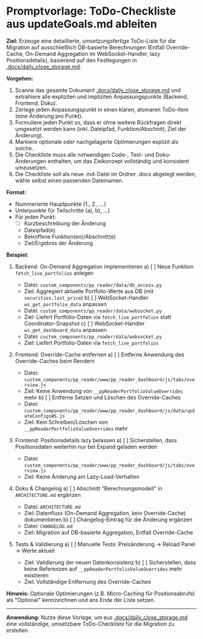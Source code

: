 # Promptvorlage: ToDo-Checkliste aus updateGoals.md ableiten

**Ziel:**
Erzeuge eine detaillierte, umsetzungsfertige ToDo-Liste für die Migration auf ausschließlich DB-basierte Berechnungen (Entfall Override-Cache, On-Demand Aggregation im WebSocket-Handler, lazy Positionsdetails), basierend auf den Festlegungen in [.docs/daily_close_storage.md](.docs/daily_close_storage.md).

**Vorgehen:**
1. Scanne das gesamte Dokument [.docs/daily_close_storage.md](.docs/daily_close_storage.md) und extrahiere alle expliziten und impliziten Anpassungspunkte (Backend, Frontend, Doku).
2. Zerlege jeden Anpassungspunkt in einen klaren, atomaren ToDo-Item (eine Änderung pro Punkt).
3. Formuliere jeden Punkt so, dass er ohne weitere Rückfragen direkt umgesetzt werden kann (inkl. Dateipfad, Funktion/Abschnitt, Ziel der Änderung).
4. Markiere optionale oder nachgelagerte Optimierungen explizit als solche.
5. Die Checkliste muss alle notwendigen Code-, Test- und Doku-Änderungen enthalten, um das Zielkonzept vollständig und konsistent umzusetzen.
6. Die Checkliste soll als neue .md-Datei im Ordner .docs abgelegt werden, wähle selbst einen passenden Dateinamen.

**Format:**
- Nummerierte Hauptpunkte (1., 2., …)
- Unterpunkte für Teilschritte (a), b), …)
- Für jeden Punkt:
  - [ ] Kurzbeschreibung der Änderung
  - Dateipfad(e)
  - Betroffene Funktion(en)/Abschnitt(e)
  - Ziel/Ergebnis der Änderung

**Beispiel:**

1. Backend: On-Demand Aggregation implementieren
   a) [ ] Neue Funktion `fetch_live_portfolios` anlegen
      - Datei: `custom_components/pp_reader/data/db_access.py`
      - Ziel: Aggregiert aktuelle Portfolio-Werte aus DB (mit `securities.last_price`)
   b) [ ] WebSocket-Handler `ws_get_portfolio_data` anpassen
      - Datei: `custom_components/pp_reader/data/websocket.py`
      - Ziel: Liefert Portfolio-Daten via `fetch_live_portfolios` statt Coordinator-Snapshot
   c) [ ] WebSocket-Handler `ws_get_dashboard_data` anpassen
      - Datei: `custom_components/pp_reader/data/websocket.py`
      - Ziel: Liefert Portfolio-Daten via `fetch_live_portfolios`

2. Frontend: Override-Cache entfernen
   a) [ ] Entferne Anwendung des Override-Caches beim Rendern
      - Datei: `custom_components/pp_reader/www/pp_reader_dashboard/js/tabs/overview.js`
      - Ziel: Keine Anwendung von `__ppReaderPortfolioValueOverrides` mehr
   b) [ ] Entferne Setzen und Löschen des Override-Caches
      - Datei: `custom_components/pp_reader/www/pp_reader_dashboard/js/data/updateConfigsWS.js`
      - Ziel: Kein Schreiben/Löschen von `__ppReaderPortfolioValueOverrides` mehr

3. Frontend: Positionsdetails lazy belassen
   a) [ ] Sicherstellen, dass Positionsdaten weiterhin nur bei Expand geladen werden
      - Datei: `custom_components/pp_reader/www/pp_reader_dashboard/js/tabs/overview.js`
      - Ziel: Keine Änderung am Lazy-Load-Verhalten

4. Doku & Changelog
   a) [ ] Abschnitt "Berechnungsmodell" in `ARCHITECTURE.md` ergänzen
      - Datei: `ARCHITECTURE.md`
      - Ziel: Datenfluss (On-Demand Aggregation, kein Override-Cache) dokumentieren
   b) [ ] Changelog-Eintrag für die Änderung ergänzen
      - Datei: `CHANGELOG.md`
      - Ziel: Migration auf DB-basierte Aggregation, Entfall Override-Cache

5. Tests & Validierung
   a) [ ] Manuelle Tests: Preisänderung → Reload Panel → Werte aktuell
      - Ziel: Validierung der neuen Datenkonsistenz
   b) [ ] Sicherstellen, dass keine Referenzen auf `__ppReaderPortfolioValueOverrides` mehr existieren
      - Ziel: Vollständige Entfernung des Override-Caches

**Hinweis:**
Optionale Optimierungen (z.B. Micro-Caching für Positionsabrufe) als "Optional" kennzeichnen und ans Ende der Liste setzen.

---

**Anwendung:**
Nutze diese Vorlage, um aus [.docs/daily_close_storage.md](.docs/daily_close_storage.md) eine vollständige, umsetzbare ToDo-Checkliste für die Migration zu erstellen.